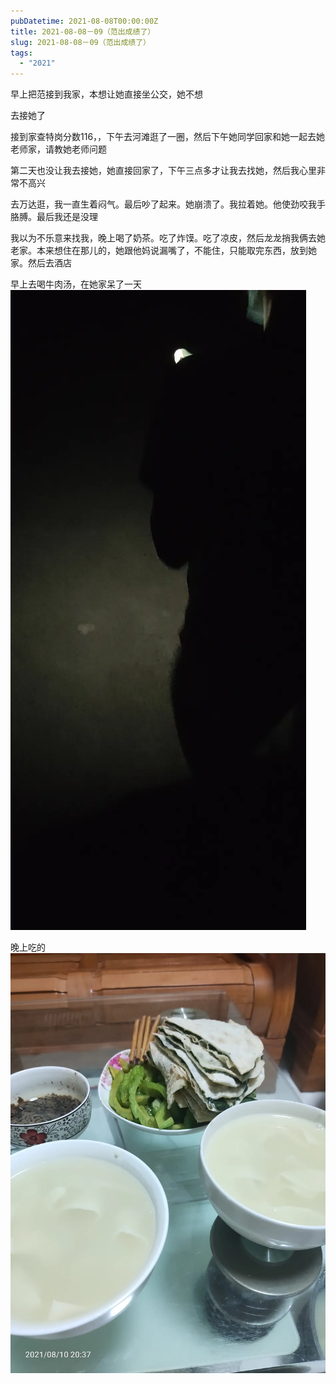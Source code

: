 ```yaml
---
pubDatetime: 2021-08-08T00:00:00Z
title: 2021-08-08－09（范出成绩了）
slug: 2021-08-08－09（范出成绩了）
tags:
  - "2021"
---
```


早上把范接到我家，本想让她直接坐公交，她不想

去接她了

接到家查特岗分数116，，下午去河滩逛了一圈，然后下午她同学回家和她一起去她老师家，请教她老师问题

第二天也没让我去接她，她直接回家了，下午三点多才让我去找她，然后我心里非常不高兴

去万达逛，我一直生着闷气。最后吵了起来。她崩溃了。我拉着她。他使劲咬我手胳膊。最后我还是没理

我以为不乐意来找我，晚上喝了奶茶。吃了炸馍。吃了凉皮，然后龙龙捎我俩去她老家。本来想住在那儿的，她跟他妈说漏嘴了，不能住，只能取完东西，放到她家。然后去酒店

早上去喝牛肉汤，在她家呆了一天
![](../../img/6904315-691da3d224536578.jpg)

晚上吃的
![](../../img/6904315-ab3fcf41a072f289.jpg)
